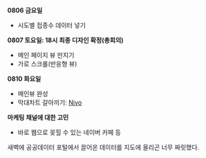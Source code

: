 **0806 금요일**      
- 시도별 접종수 데이터 넣기


**0807 토요일: 18시 최종 디자인 확정(총회의)**        
- 메인 페이지 뷰 만지기
- 가로 스크롤(반응형 뷰)

**0810 화요일**        
- 메인뷰 완성
- 막대차트 갈아끼기: [Nivo](https://nivo.rocks/)


**마케팅 채널에 대한 고민**     
- 바로 웹으로 꽂힐 수 있는 네이버 카페 등 

새벽에 공공데이터 포털에서 끌어온 데이터를 지도에 올리곤 너무 짜릿했다.

